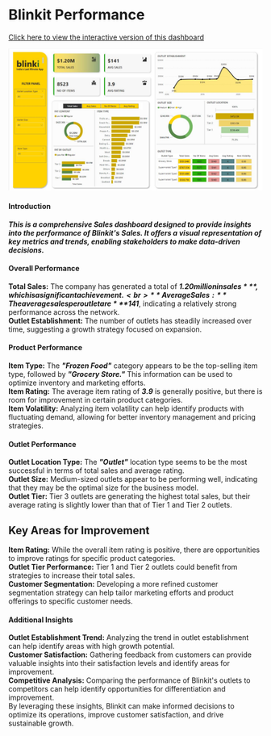 # Blinkit Performance


[Click here to view the interactive version of this dashboard](https://app.powerbi.com/view?r=eyJrIjoiODBmOTk1ODktOGM3Ny00NjU4LTk1YjItNzI0NzQ2YzRhMWFiIiwidCI6ImRmODY3OWNkLWE4MGUtNDVkOC05OWFjLWM4M2VkN2ZmOTVhMCJ9)<br>

![Dashboard](https://github.com/k-for-karthik/Blinkit-Performance-Dashboard/blob/44808ddd4e0f4894c2087bdfa43ae14d12aed96b/blinkit.JPG)

#### Introduction

***This is a comprehensive Sales dashboard designed to provide insights into the performance of Blinkit's Sales. It offers a visual representation of key metrics and trends, enabling stakeholders to make data-driven decisions.***


#### Overall Performance

**Total Sales:** The company has generated a total of ***$1.20 million in sales***, which is a significant achievement.<br>
**Average Sales:** The average sales per outlet are ***$141***, indicating a relatively strong performance across the network.<br>
**Outlet Establishment:** The number of outlets has steadily increased over time, suggesting a growth strategy focused on expansion.<br>
     
#### Product Performance

**Item Type:** The ***"Frozen Food"*** category appears to be the top-selling item type, followed by ***"Grocery Store."*** This information can be used to optimize inventory and marketing efforts.<br>
**Item Rating:** The average item rating of ***3.9*** is generally positive, but there is room for improvement in certain product categories.<br>
**Item Volatility:** Analyzing item volatility can help identify products with fluctuating demand, allowing for better inventory management and pricing strategies.<br>

#### Outlet Performance

**Outlet Location Type:** The ***"Outlet"*** location type seems to be the most successful in terms of total sales and average rating.<br>
**Outlet Size:** Medium-sized outlets appear to be performing well, indicating that they may be the optimal size for the business model.<br>
**Outlet Tier:** Tier 3 outlets are generating the highest total sales, but their average rating is slightly lower than that of Tier 1 and Tier 2 outlets.<br>

## Key Areas for Improvement

**Item Rating:** While the overall item rating is positive, there are opportunities to improve ratings for specific product categories.<br>
**Outlet Tier Performance:** Tier 1 and Tier 2 outlets could benefit from strategies to increase their total sales.<br>
**Customer Segmentation:** Developing a more refined customer segmentation strategy can help tailor marketing efforts and product offerings to specific customer needs.<br>

#### Additional Insights

**Outlet Establishment Trend:** Analyzing the trend in outlet establishment can help identify areas with high growth potential.<br>
**Customer Satisfaction:** Gathering feedback from customers can provide valuable insights into their satisfaction levels and identify areas for improvement.<br>
**Competitive Analysis:** Comparing the performance of Blinkit's outlets to competitors can help identify opportunities for differentiation and improvement.<br>
By leveraging these insights, Blinkit can make informed decisions to optimize its operations, improve customer satisfaction, and drive sustainable growth.








